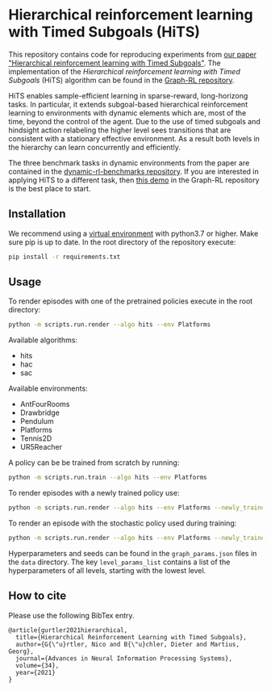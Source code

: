 # Hierarchical reinforcement learning with Timed Subgoals (HiTS)

This repository contains code for reproducing experiments from [our paper "Hierarchical reinforcement learning with Timed Subgoals"](https://proceedings.neurips.cc/paper/2021/hash/b59c21a078fde074a6750e91ed19fb21-Abstract.html). The implementation of the *Hierarchical reinforcement learning with Timed Subgoals* (HiTS) algorithm can be found in the [Graph-RL repository](https://github.com/nicoguertler/graph_rl). 

HiTS enables sample-efficient learning in sparse-reward, long-horizong tasks. In particular, it extends subgoal-based hierarchical reinforcement learning to environments with dynamic elements which are, most of the time, beyond the control of the agent. Due to the use of timed subgoals and hindsight action relabeling the higher level sees transitions that are consistent with a stationary effective environment. As a result both levels in the hierarchy can learn concurrently and efficiently.

The three benchmark tasks in dynamic environments from the paper are contained in the [dynamic-rl-benchmarks repository](https://github.com/martius-lab/dynamic-rl-benchmarks). If you are interested in applying HiTS to a different task, then [this demo](https://github.com/nicoguertler/graph_rl/blob/master/demos/hits_drawbridge_env.py) in the Graph-RL repository is the best place to start. 

## Installation

We recommend using a [virtual environment](https://docs.python.org/3/tutorial/venv.html) with python3.7 or higher. Make sure pip is up to date. In the root directory of the repository execute:

```bash
pip install -r requirements.txt
```

## Usage

To render episodes with one of the pretrained policies execute in the root directory:

```bash
python -m scripts.run.render --algo hits --env Platforms

```
Available algorithms:
* hits
* hac
* sac

Available environments:
* AntFourRooms
* Drawbridge
* Pendulum
* Platforms
* Tennis2D
* UR5Reacher

A policy can be be trained from scratch by running:

```bash
python -m scripts.run.train --algo hits --env Platforms

```
To render episodes with a newly trained policy use:

```bash
python -m scripts.run.render --algo hits --env Platforms --newly_trained

```

To render an episode with the stochastic policy used during training:

```bash
python -m scripts.run.render --algo hits --env Platforms --newly_trained --stochastic

```

Hyperparameters and seeds can be found in the `graph_params.json` files in the `data` directory. The key `level_params_list` contains a list of the hyperparameters of all levels, starting with the lowest level.

## How to cite

Please use the following BibTex entry.

```
@article{gurtler2021hierarchical,
  title={Hierarchical Reinforcement Learning with Timed Subgoals},
  author={G{\"u}rtler, Nico and B{\"u}chler, Dieter and Martius, Georg},
  journal={Advances in Neural Information Processing Systems},
  volume={34},
  year={2021}
}
```
